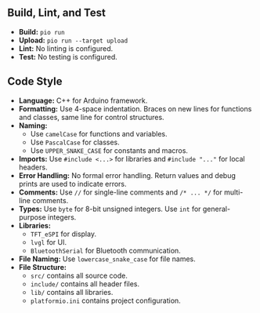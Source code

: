 ## Build, Lint, and Test

- **Build:** `pio run`
- **Upload:** `pio run --target upload`
- **Lint:** No linting is configured.
- **Test:** No testing is configured.

## Code Style

- **Language:** C++ for Arduino framework.
- **Formatting:** Use 4-space indentation. Braces on new lines for functions and classes, same line for control structures.
- **Naming:**
    - Use `camelCase` for functions and variables.
    - Use `PascalCase` for classes.
    - Use `UPPER_SNAKE_CASE` for constants and macros.
- **Imports:** Use `#include <...>` for libraries and `#include "..."` for local headers.
- **Error Handling:** No formal error handling. Return values and debug prints are used to indicate errors.
- **Comments:** Use `//` for single-line comments and `/* ... */` for multi-line comments.
- **Types:** Use `byte` for 8-bit unsigned integers. Use `int` for general-purpose integers.
- **Libraries:**
    - `TFT_eSPI` for display.
    - `lvgl` for UI.
    - `BluetoothSerial` for Bluetooth communication.
- **File Naming:** Use `lowercase_snake_case` for file names.
- **File Structure:**
    - `src/` contains all source code.
    - `include/` contains all header files.
    - `lib/` contains all libraries.
    - `platformio.ini` contains project configuration.
